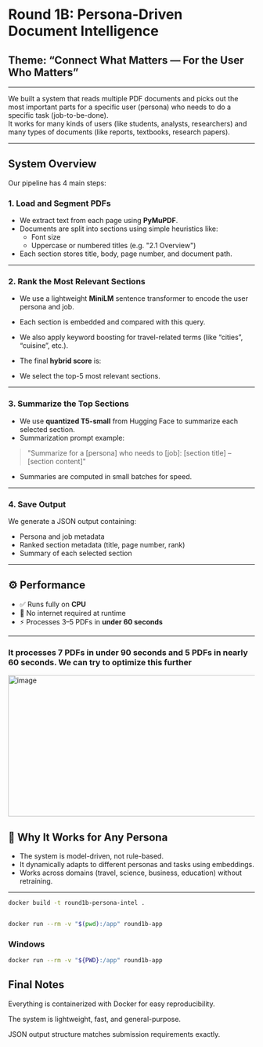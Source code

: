 # Round 1B: Persona-Driven Document Intelligence  
##  Theme: “Connect What Matters — For the User Who Matters”

---

We built a system that reads multiple PDF documents and picks out the most important parts for a specific user (persona) who needs to do a specific task (job-to-be-done).  
It works for many kinds of users (like students, analysts, researchers) and many types of documents (like reports, textbooks, research papers).

---

##  System Overview

Our pipeline has 4 main steps:

### 1. Load and Segment PDFs

- We extract text from each page using **PyMuPDF**.
- Documents are split into sections using simple heuristics like:
  - Font size
  - Uppercase or numbered titles (e.g. "2.1 Overview")
- Each section stores title, body, page number, and document path.

---

### 2. Rank the Most Relevant Sections

- We use a lightweight **MiniLM** sentence transformer to encode the user persona and job.
- Each section is embedded and compared with this query.
- We also apply keyword boosting for travel-related terms (like “cities”, “cuisine”, etc.).
- The final **hybrid score** is:

- We select the top-5 most relevant sections.

---

### 3. Summarize the Top Sections

- We use **quantized T5-small** from Hugging Face to summarize each selected section.
- Summarization prompt example:
> "Summarize for a [persona] who needs to [job]: [section title] – [section content]"
- Summaries are computed in small batches for speed.

---

### 4. Save Output

We generate a JSON output containing:
-  Persona and job metadata
-  Ranked section metadata (title, page number, rank)
-  Summary of each selected section

---

## ⚙️  Performance

- ✅ Runs fully on **CPU**
- 🚫 No internet required at runtime
- ⚡ Processes 3–5 PDFs in **under 60 seconds**

---
### It processes 7 PDFs in under 90 seconds and 5 PDFs in nearly 60 seconds. We can try to optimize this further
<img width="926" height="288" alt="image" src="https://github.com/user-attachments/assets/77d26b60-1f9a-4c40-9a24-93d29629fd8e" />

## 🧩 Why It Works for Any Persona

- The system is model-driven, not rule-based.
- It dynamically adapts to different personas and tasks using embeddings.
- Works across domains (travel, science, business, education) without retraining.

---

```bash
docker build -t round1b-persona-intel .
```
``` bash

docker run --rm -v "$(pwd):/app" round1b-app

```
### Windows 
```bash
docker run --rm -v "${PWD}:/app" round1b-app
```

 ## Final Notes
Everything is containerized with Docker for easy reproducibility.

The system is lightweight, fast, and general-purpose.

JSON output structure matches submission requirements exactly.

